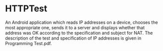 # HTTPTest

An Android application which reads IP addresses on a device, chooses the most appropriate one, sends it to a server and displays whether that address was OK according to the specification and subject for NAT. The description of the test and specification of IP addresses is given in Programming Test.pdf.

